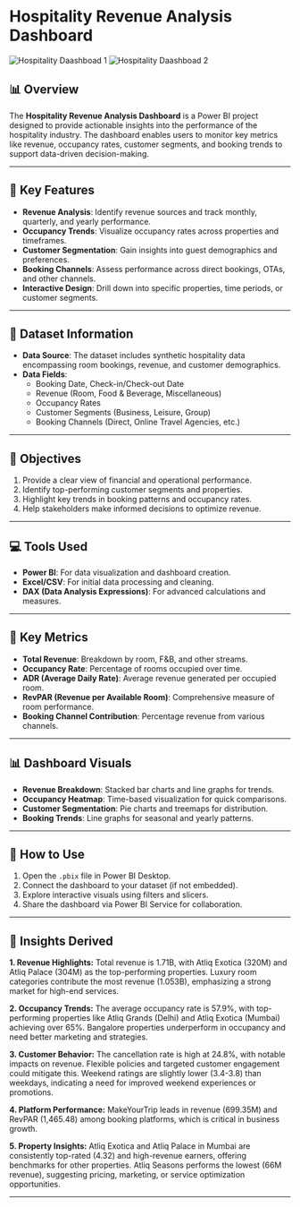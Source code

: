 
# Hospitality Revenue Analysis Dashboard  

![Hospitality Daashboad 1](https://github.com/user-attachments/assets/75ab6d48-cd6e-4186-afc9-06b970165e3c)
![Hospitality Daashboad 2](https://github.com/user-attachments/assets/b7b666c7-0144-409c-a884-2634dba1362a)

## 📊 Overview  
The **Hospitality Revenue Analysis Dashboard** is a Power BI project designed to provide actionable insights into the performance of the hospitality industry. The dashboard enables users to monitor key metrics like revenue, occupancy rates, customer segments, and booking trends to support data-driven decision-making.  

---

## 🏨 Key Features  
- **Revenue Analysis**: Identify revenue sources and track monthly, quarterly, and yearly performance.  
- **Occupancy Trends**: Visualize occupancy rates across properties and timeframes.  
- **Customer Segmentation**: Gain insights into guest demographics and preferences.  
- **Booking Channels**: Assess performance across direct bookings, OTAs, and other channels.  
- **Interactive Design**: Drill down into specific properties, time periods, or customer segments.  

---

## 📁 Dataset Information  
- **Data Source**: The dataset includes synthetic hospitality data encompassing room bookings, revenue, and customer demographics.  
- **Data Fields**:  
  - Booking Date, Check-in/Check-out Date  
  - Revenue (Room, Food & Beverage, Miscellaneous)  
  - Occupancy Rates  
  - Customer Segments (Business, Leisure, Group)  
  - Booking Channels (Direct, Online Travel Agencies, etc.)  

---

## 📍 Objectives  
1. Provide a clear view of financial and operational performance.  
2. Identify top-performing customer segments and properties.  
3. Highlight key trends in booking patterns and occupancy rates.  
4. Help stakeholders make informed decisions to optimize revenue.  

---

## 💻 Tools Used  
- **Power BI**: For data visualization and dashboard creation.  
- **Excel/CSV**: For initial data processing and cleaning.  
- **DAX (Data Analysis Expressions)**: For advanced calculations and measures.  

---

## 🔑 Key Metrics  
- **Total Revenue**: Breakdown by room, F&B, and other streams.  
- **Occupancy Rate**: Percentage of rooms occupied over time.  
- **ADR (Average Daily Rate)**: Average revenue generated per occupied room.  
- **RevPAR (Revenue per Available Room)**: Comprehensive measure of room performance.  
- **Booking Channel Contribution**: Percentage revenue from various channels.  

---

## 📊 Dashboard Visuals  
- **Revenue Breakdown**: Stacked bar charts and line graphs for trends.  
- **Occupancy Heatmap**: Time-based visualization for quick comparisons.  
- **Customer Segmentation**: Pie charts and treemaps for distribution.  
- **Booking Trends**: Line graphs for seasonal and yearly patterns.  

---

## 🚀 How to Use  
1. Open the `.pbix` file in Power BI Desktop.  
2. Connect the dashboard to your dataset (if not embedded).  
3. Explore interactive visuals using filters and slicers.  
4. Share the dashboard via Power BI Service for collaboration.  

---

## 📝 Insights Derived  
**1. Revenue Highlights:**
Total revenue is 1.71B, with Atliq Exotica (320M) and Atliq Palace (304M) as the top-performing properties.
Luxury room categories contribute the most revenue (1.053B), emphasizing a strong market for high-end services.

**2. Occupancy Trends:**
The average occupancy rate is 57.9%, with top-performing properties like Atliq Grands (Delhi) and Atliq Exotica (Mumbai) achieving over 65%.
Bangalore properties underperform in occupancy and need better marketing and strategies.

**3. Customer Behavior:**
The cancellation rate is high at 24.8%, with notable impacts on revenue. Flexible policies and targeted customer engagement could mitigate this.
Weekend ratings are slightly lower (3.4-3.8) than weekdays, indicating a need for improved weekend experiences or promotions.

**4. Platform Performance:**
MakeYourTrip leads in revenue (699.35M) and RevPAR (1,465.48) among booking platforms, which is critical in business growth.

**5. Property Insights:**
Atliq Exotica and Atliq Palace in Mumbai are consistently top-rated (4.32) and high-revenue earners, offering benchmarks for other properties.
Atliq Seasons performs the lowest (66M revenue), suggesting pricing, marketing, or service optimization opportunities. 

---


